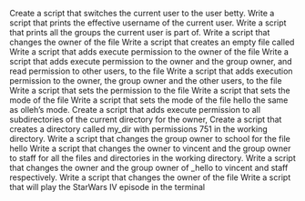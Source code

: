 Create a script that switches the current user to the user betty.
Write a script that prints the effective username of the current user.
Write a script that prints all the groups the current user is part of.
Write a script that changes the owner of the file
Write a script that creates an empty file called
Write a script that adds execute permission to the owner of the file
Write a script that adds execute permission to the owner and the group owner, and read permission to other users, to the file
Write a script that adds execution permission to the owner, the group owner and the other users, to the file
Write a script that sets the permission to the file
Write a script that sets the mode of the file
Write a script that sets the mode of the file hello the same as olleh’s mode.
Create a script that adds execute permission to all subdirectories of the current directory for the owner,
Create a script that creates a directory called my_dir with permissions 751 in the working directory.
Write a script that changes the group owner to school for the file hello
Write a script that changes the owner to vincent and the group owner to staff for all the files and directories in the working directory.
Write a script that changes the owner and the group owner of _hello to vincent and staff respectively.
Write a script that changes the owner of the file
Write a script that will play the StarWars IV episode in the terminal
